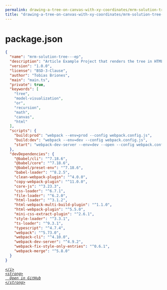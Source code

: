 ```yaml
---
permalink: drawing-a-tree-on-canvas-with-xy-coordinates/mrm-solution-tree---ep/package.json.html
title: "drawing-a-tree-on-canvas-with-xy-coordinates/mrm-solution-tree---ep/package.json"
---
```


# package.json
```json
{
  "name": "mrm-solution-tree---ep",
  "description": "Article Example Project that renders the tree in HTML5 Canvas with TypeScript",
  "version": "1.0.0",
  "license": "BSD-3-Clause",
  "author": "Tobias Briones",
  "main": "main.ts",
  "private": true,
  "keywords": [
    "tree",
    "model-visualization",
    "or",
    "recursion",
    "math",
    "canvas",
    "html"
  ],
  "scripts": {
    "build:prod": "webpack --env=prod --config webpack.config.js",
    "build:dev": "webpack --env=dev --config webpack.config.js",
    "start": "webpack-dev-server --env=dev --open --config webpack.config.js"
  },
  "devDependencies": {
    "@babel/cli": "^7.18.6",
    "@babel/core": "^7.18.6",
    "@babel/preset-env": "^7.18.6",
    "babel-loader": "^8.2.5",
    "clean-webpack-plugin": "^4.0.0",
    "copy-webpack-plugin": "^11.0.0",
    "core-js": "^3.23.3",
    "css-loader": "^6.7.1",
    "file-loader": "^6.2.0",
    "html-loader": "^3.1.2",
    "html-webpack-multi-build-plugin": "^1.1.0",
    "html-webpack-plugin": "^5.5.0",
    "mini-css-extract-plugin": "^2.6.1",
    "style-loader": "^3.3.1",
    "ts-loader": "^9.3.1",
    "typescript": "^4.7.4",
    "webpack": "^5.73.0",
    "webpack-cli": "^4.10.0",
    "webpack-dev-server": "^4.9.2",
    "webpack-fix-style-only-entries": "^0.6.1",
    "webpack-merge": "^5.8.0"
  }
}

```
<div class="social open-gh-btn my-4">
  <a class="btn btn-github" href="https://github.com/tobiasbriones/test-blog-deploy/tree/main/mathswe/representation/repsymo/2dp/mrm/feat/drawing-a-tree-on-canvas-with-xy-coordinates/mrm-solution-tree---ep/package.json" target="_blank">
    <i class="fab fa-github">
      
    </i>
    <strong>
      Open in GitHub
    </strong>
  </a>
</div>